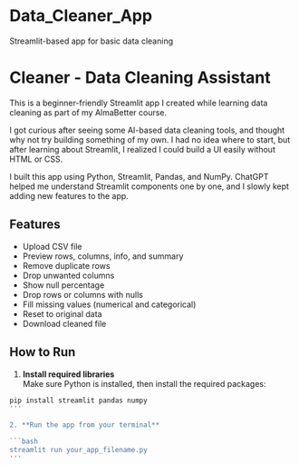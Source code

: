 # Data_Cleaner_App
Streamlit-based app for basic data cleaning

# Cleaner - Data Cleaning Assistant

This is a beginner-friendly Streamlit app I created while learning data cleaning as part of my AlmaBetter course.

I got curious after seeing some AI-based data cleaning tools, and thought why not try building something of my own. I had no idea where to start, but after learning about Streamlit, I realized I could build a UI easily without HTML or CSS.

I built this app using Python, Streamlit, Pandas, and NumPy. ChatGPT helped me understand Streamlit components one by one, and I slowly kept adding new features to the app.

## Features

- Upload CSV file
- Preview rows, columns, info, and summary
- Remove duplicate rows
- Drop unwanted columns
- Show null percentage
- Drop rows or columns with nulls
- Fill missing values (numerical and categorical)
- Reset to original data
- Download cleaned file

## How to Run

1. **Install required libraries**  
Make sure Python is installed, then install the required packages:

```bash
pip install streamlit pandas numpy
'''

2. **Run the app from your terminal**

```bash
streamlit run your_app_filename.py
'''

